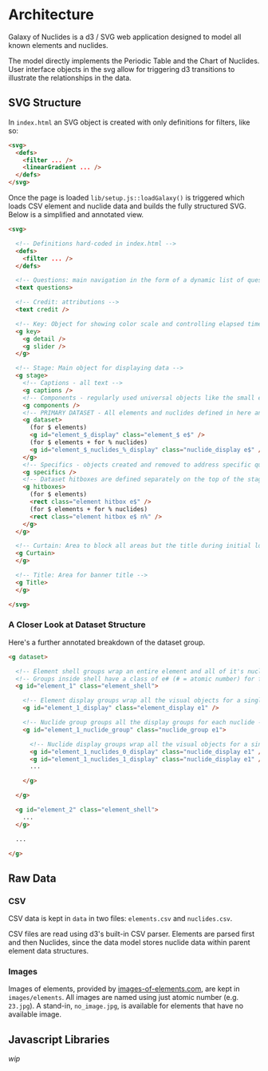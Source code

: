 # Architecture

Galaxy of Nuclides is a d3 / SVG web application designed to model all known elements and nuclides.

The model directly implements the Periodic Table and the Chart of Nuclides. User interface objects in the svg allow for triggering d3 transitions to illustrate the relationships in the data.

## SVG Structure

In `index.html` an SVG object is created with only definitions for filters, like so:

```html
<svg>
  <defs>
    <filter ... />
    <linearGradient ... />
  </defs>
</svg>
```

Once the page is loaded `lib/setup.js::loadGalaxy()` is triggered which loads CSV element and nuclide data and builds the fully structured SVG. Below is a simplified and annotated view.

```html
<svg>

  <!-- Definitions hard-coded in index.html -->
  <defs>
    <filter ... />
  </defs>

  <!-- Questions: main navigation in the form of a dynamic list of questions -->
  <text questions>

  <!-- Credit: attributions -->
  <text credit />

  <!-- Key: Object for showing color scale and controlling elapsed time to illustrate decay -->
  <g key>
    <g detail />
    <g slider />
  </g>

  <!-- Stage: Main object for displaying data -->
  <g stage>
    <!-- Captions - all text -->
    <g captions />
    <!-- Components - regularly used universal objects like the small element image viewer -->
    <g components />
    <!-- PRIMARY DATASET - All elements and nuclides defined in here and manipulated by control objects -->
    <g dataset>
      (for $ elements)
      <g id="element_$_display" class="element_$ e$" />
      (for $ elements + for % nuclides)
      <g id="element_$_nuclides_%_display" class="nuclide_display e$" />
    </g>
    <!-- Specifics - objects created and removed to address specific questions -->
    <g specifics />
    <!-- Dataset hitboxes are defined separately on the top of the stage for full control over the mouse -->
    <g hitboxes>
      (for $ elements)
      <rect class="element hitbox e$" />
      (for $ elements + for % nuclides)
      <rect class="element hitbox e$ n%" />
    </g>
  </g>

  <!-- Curtain: Area to block all areas but the title during initial loading -->
  <g Curtain>
  </g>

  <!-- Title: Area for banner title -->
  <g Title>
  </g>

</svg>
```

### A Closer Look at Dataset Structure

Here's a further annotated breakdown of the dataset group.

```html
<g dataset>

  <!-- Element shell groups wrap an entire element and all of it's nuclides -->
  <!-- Groups inside shell have a class of e# (# = atomic number) for filtering selectors to a single element or group of nuclides -->
  <g id="element_1" class="element_shell">

    <!-- Element display groups wrap all the visual objects for a single element (not its nuclides) -->
    <g id="element_1_display" class="element_display e1" />

    <!-- Nuclide group groups all the display groups for each nuclide -->
    <g id="element_1_nuclide_group" class="nuclide_group e1">

      <!-- Nuclide display groups wrap all the visual objects for a single nuclide -->
      <g id="element_1_nuclides_0_display" class="nuclide_display e1" />
      <g id="element_1_nuclides_1_display" class="nuclide_display e1" />
      ...

    </g>

  </g>

  <g id="element_2" class="element_shell">
    ...
  </g>

  ...

</g>
```

## Raw Data

### CSV

CSV data is kept in `data` in two files: `elements.csv` and `nuclides.csv`.

CSV files are read using d3's built-in CSV parser. Elements are parsed first and then Nuclides, since the data model stores nuclide data within parent element data structures.

### Images

Images of elements, provided by [images-of-elements.com](http://images-of-elements.com/), are kept in `images/elements`. All images are named using just atomic number (e.g. `23.jpg`). A stand-in, `no_image.jpg`, is available for elements that have no available image.

## Javascript Libraries

*wip*
